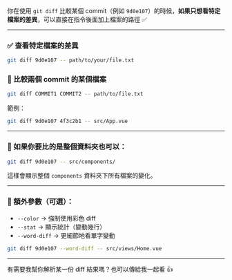 你在使用 `git diff` 比較某個 commit（例如 `9d0e107`）的時候，**如果只想看特定檔案的差異**，可以直接在指令後面加上檔案的路徑 ✅

---

### ✅ 查看特定檔案的差異

```bash
git diff 9d0e107 -- path/to/your/file.txt
```

### 🔁 比較兩個 commit 的某個檔案

```bash
git diff COMMIT1 COMMIT2 -- path/to/file.txt
```

範例：

```bash
git diff 9d0e107 4f3c2b1 -- src/App.vue
```

---

### 📁 如果你要比的是整個資料夾也可以：

```bash
git diff 9d0e107 -- src/components/
```

這樣會顯示整個 `components` 資料夾下所有檔案的變化。

---

### 🧹 額外參數（可選）：

* `--color` → 強制使用彩色 diff
* `--stat` → 顯示統計（變動幾行）
* `--word-diff` → 更細節地看單字變動

```bash
git diff 9d0e107 --word-diff -- src/views/Home.vue
```

---

有需要我幫你解析某一份 diff 結果嗎？也可以傳給我一起看 👍

